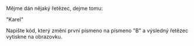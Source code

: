 Mějme dán nějaký řetězec, dejme tomu:

"Karel"

Napište kód, který změní první písmeno na písmeno "B" a výsledný řetězec vytiskne na obrazovku.
